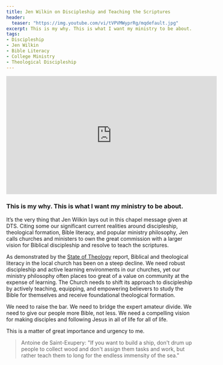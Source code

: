 ```yaml
---
title: Jen Wilkin on Discipleship and Teaching the Scriptures
header:
  teaser: "https://img.youtube.com/vi/tVPVMWyprRg/mqdefault.jpg"
excerpt: This is my why. This is what I want my ministry to be about.
tags:
- Discipleship
- Jen Wilkin
- Bible Literacy
- College Ministry
- Theological Discipleship
---
```



<iframe width="560" height="315" src="https://www.youtube.com/embed/tVPVMWyprRg?si=k38F6f_z_ZuFySBA" title="YouTube video player" frameborder="0" allow="accelerometer; autoplay; clipboard-write; encrypted-media; gyroscope; picture-in-picture; web-share" allowfullscreen></iframe>

### This is my why. This is what I want my ministry to be about.

It’s the very thing that Jen Wilkin lays out in this chapel message given at DTS. Citing some our significant current realities around discipleship, theological formation, Bible literacy, and popular ministry philosophy, Jen calls churches and ministers to own the great commission with a larger vision for Biblical discipleship and resolve to teach the scriptures.

As demonstrated by the [State of Theology](https://thestateoftheology.com) report, Biblical and theological literacy in the local church has been on a steep decline. We need robust discipleship and active learning environments in our churches, yet our ministry philosophy often places too great of a value on community at the expense of learning. The Church needs to shift its approach to discipleship by actively teaching, equipping, and empowering believers to study the Bible for themselves and receive foundational theological formation.

We need to raise the bar. We need to bridge the expert amateur divide. We need to give our people more Bible, not less. We need a compelling vision for making disciples and following Jesus in all of life for all of life.

This is a matter of great importance and urgency to me.

> Antoine de Saint-Exupery: "If you want to build a ship, don't drum up people to collect wood and don't assign them tasks and work, but rather teach them to long for the endless immensity of the sea."
